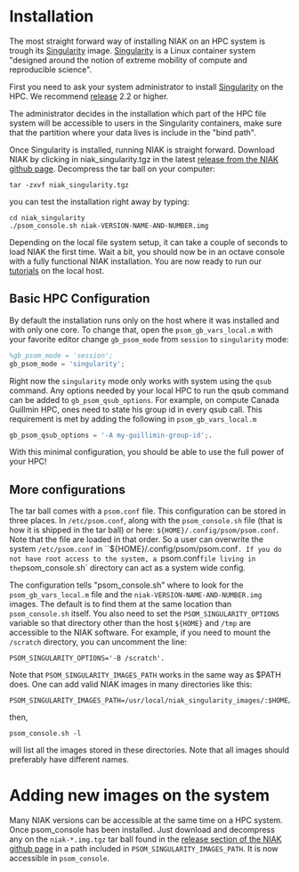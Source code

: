 # Installation
The most straight forward way of installing NIAK on an HPC system is trough its [Singularity]( http://singularity.lbl.gov/) image. [Singularity]( http://singularity.lbl.gov/) is a Linux container system "designed around the notion of extreme mobility of compute and reproducible science".

First you need to ask your system administrator to install [Singularity](http://singularity.lbl.gov/) on the HPC. We recommend [release](http://singularity.lbl.gov/all-release) 2.2 or higher.

The administrator decides in the installation which part of the HPC file system will be accessible to users in the Singularity containers, make sure that the partition where your data lives is include in the "bind path".

Once Singularity is installed, running NIAK is straight forward. Download NIAK by clicking in niak_singularity.tgz in the latest [release from the NIAK github page](https://github.com/SIMEXP/niak/releases/latest). Decompress the tar ball on your computer:

```
tar -zxvf niak_singularity.tgz
```
you can test the installation right away by typing:

```
cd niak_singularity
./psom_console.sh niak-VERSION-NAME-AND-NUMBER.img
```
Depending on the local file system setup, it can take a couple of seconds to load  NIAK the first time. Wait a bit, you should now be in an octave console with a fully functional NIAK installation.
You are now ready to run our [tutorials](http://niak.simexp-lab.org/niak_tutorials.html) on the local host.

## Basic HPC Configuration
By default the installation runs only on the host where it was installed and with only one core. To change that, open the `psom_gb_vars_local.m` with your favorite editor change `gb_psom_mode` from `session` to `singularity` mode:
```octave
%gb_psom_mode = 'session';
gb_psom_mode = 'singularity';
```
Right now the `singularity` mode only works with system using the `qsub` command. Any options needed by your local HPC to run the qsub command can be added to `gb_psom_qsub_options`. For example, on compute Canada Guillmin HPC, ones need to state his group id in every qsub call. This requirement is met by adding the following in `psom_gb_vars_local.m`
```octave
gb_psom_qsub_options = '-A my-guillimin-group-id';.
```

With this minimal configuration, you should be able to use the full power of your HPC!

## More configurations
The tar ball comes with a `psom.conf` file. This configuration can be stored in three places. In `/etc/psom.conf`, along with the `psom_console.sh` file (that is how it is shipped in the tar ball) or here: `${HOME}/.config/psom/psom.conf`. Note that the file are loaded in that order. So a user can overwrite the system `/etc/psom.conf` in ``${HOME}/.config/psom/psom.conf`. If you do not have root access to the system, a `psom.conf` file living in the `psom_console.sh` directory can act as a system wide config.

The configuration tells "psom_console.sh" where to look for the `psom_gb_vars_local.m` file and the `niak-VERSION-NAME-AND-NUMBER.img` images. The default is to find them at the same location than `psom_console.sh` itself. You also need to set the `PSOM_SINGULARITY_OPTIONS` variable so that directory other than the host `${HOME}` and `/tmp` are accessible to the NIAK software. For example, if you need to mount the `/scratch` directory, you can uncomment the line:
```
PSOM_SINGULARITY_OPTIONS='-B /scratch'.
```  

Note that `PSOM_SINGULARITY_IMAGES_PATH` works in the same way as $PATH does. One can add valid NIAK images in many directories like this:
```
PSOM_SINGULARITY_IMAGES_PATH=/usr/local/niak_singularity_images/:$HOME/my_niak_images
```
 then,
```
psom_console.sh -l
```
will list all the images stored in these directories. Note that all images should preferably have different names.

# Adding new images on the system

Many NIAK versions can be accessible at the same time on a HPC system. Once psom_console has been installed. Just download and decompress any on the `niak-*.img.tgz` tar ball found in the [release section of the NIAK github page](https://github.com/SIMEXP/niak/releases) in a path included in `PSOM_SINGULARITY_IMAGES_PATH`. It is now accessible in `psom_console`.
